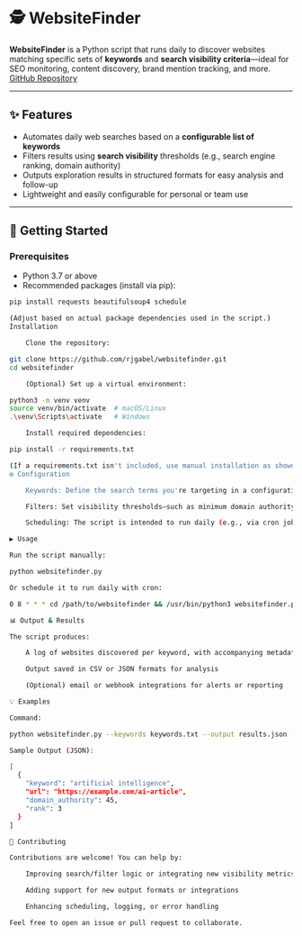 # 🕵 WebsiteFinder

**WebsiteFinder** is a Python script that runs daily to discover websites matching specific sets of **keywords** and **search visibility criteria**—ideal for SEO monitoring, content discovery, brand mention tracking, and more.  
[GitHub Repository](https://github.com/rjgabel/websitefinder)

---

## ✨ Features

- Automates daily web searches based on a **configurable list of keywords**
- Filters results using **search visibility** thresholds (e.g., search engine ranking, domain authority)
- Outputs exploration results in structured formats for easy analysis and follow-up
- Lightweight and easily configurable for personal or team use

---

## 🚀 Getting Started

### Prerequisites

- Python 3.7 or above
- Recommended packages (install via pip):

```bash
pip install requests beautifulsoup4 schedule

(Adjust based on actual package dependencies used in the script.)
Installation

    Clone the repository:

git clone https://github.com/rjgabel/websitefinder.git
cd websitefinder

    (Optional) Set up a virtual environment:

python3 -m venv venv
source venv/bin/activate  # macOS/Linux
.\venv\Scripts\activate   # Windows

    Install required dependencies:

pip install -r requirements.txt

(If a requirements.txt isn't included, use manual installation as shown above.)
⚙ Configuration

    Keywords: Define the search terms you're targeting in a configuration file (e.g., keywords.txt or a JSON/CSV).

    Filters: Set visibility thresholds—such as minimum domain authority, maximum search ranking, or other metrics you track.

    Scheduling: The script is intended to run daily (e.g., via cron jobs or task scheduler) to keep searches up to date.

▶ Usage

Run the script manually:

python websitefinder.py

Or schedule it to run daily with cron:

0 8 * * * cd /path/to/websitefinder && /usr/bin/python3 websitefinder.py >> run.log 2>&1

📊 Output & Results

The script produces:

    A log of websites discovered per keyword, with accompanying metadata (e.g., ranking, authority)

    Output saved in CSV or JSON formats for analysis

    (Optional) email or webhook integrations for alerts or reporting

💡 Examples

Command:

python websitefinder.py --keywords keywords.txt --output results.json --min_domain_authority 30

Sample Output (JSON):

[
  {
    "keyword": "artificial intelligence",
    "url": "https://example.com/ai-article",
    "domain_authority": 45,
    "rank": 3
  }
]

🤝 Contributing

Contributions are welcome! You can help by:

    Improving search/filter logic or integrating new visibility metrics

    Adding support for new output formats or integrations

    Enhancing scheduling, logging, or error handling

Feel free to open an issue or pull request to collaborate.

